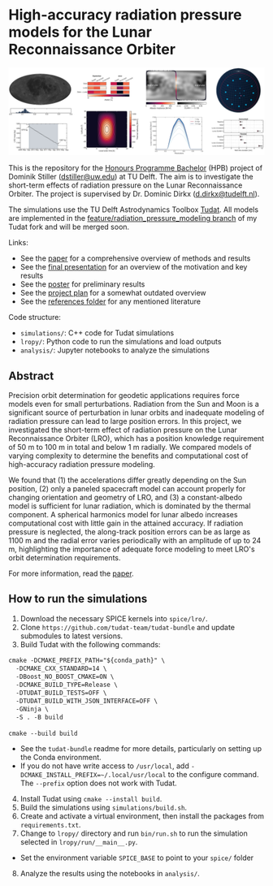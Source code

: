 # High-accuracy radiation pressure models for the Lunar Reconnaissance Orbiter

![Collection of figures from the project paper.](figures.png)

This is the repository for the [Honours Programme Bachelor](https://www.tudelft.nl/en/student/faculties/ae-student-portal/education/bachelor/honours-programme/information-for-supervisors) (HPB) project of Dominik Stiller (dstiller@uw.edu) at TU Delft. The aim is to investigate the short-term effects of radiation pressure on the Lunar Reconnaissance Orbiter. The project is supervised by Dr. Dominic Dirkx (d.dirkx@tudelft.nl).

The simulations use the TU Delft Astrodynamics Toolbox [Tudat](https://docs.tudat.space/en/latest/). All models are implemented in the [feature/radiation_pressure_modeling branch](https://github.com/DominikStiller/tudat/tree/feature/radiation_pressure_modeling) of my Tudat fork and will be merged soon.

Links:
* See the [paper](paper/build/main.pdf) for a comprehensive overview of methods and results
* See the [final presentation](presentations/final_2023-08-31.pdf) for an overview of the motivation and key results
* See the [poster](poster/build/poster.pdf) for preliminary results
* See the [project plan](planning/build/main.pdf) for a somewhat outdated overview
* See the [references folder](references/) for any mentioned literature

Code structure:
* `simulations/`: C++ code for Tudat simulations
* `lropy/`: Python code to run the simulations and load outputs
* `analysis/`: Jupyter notebooks to analyze the simulations


## Abstract
Precision orbit determination for geodetic applications requires force models even for small perturbations. Radiation from the Sun and Moon is a significant source of perturbation in lunar orbits and inadequate modeling of radiation pressure can lead to large position errors. In this project, we investigated the short-term effect of radiation pressure on the Lunar Reconnaissance Orbiter (LRO), which has a position knowledge requirement of 50 m to 100 m in total and below 1 m radially. We compared models of varying complexity to determine the benefits and computational cost of high-accuracy radiation pressure modeling.

We found that
    (1) the accelerations differ greatly depending on the Sun position,
    (2) only a paneled spacecraft model can account properly for changing orientation and geometry of LRO, and
    (3) a constant-albedo model is sufficient for lunar radiation, which is dominated by the thermal component. A spherical harmonics model for lunar albedo increases computational cost with little gain in the attained accuracy.
If radiation pressure is neglected, the along-track position errors can be as large as 1100 m and the radial error varies periodically with an amplitude of up to 24 m, highlighting the importance of adequate force modeling to meet LRO's orbit determination requirements.

For more information, read the [paper](paper/build/main.pdf).



## How to run the simulations

1. Download the necessary SPICE kernels into `spice/lro/`.
2. Clone `https://github.com/tudat-team/tudat-bundle` and update submodules to latest versions.
3. Build Tudat with the following commands:
```
cmake -DCMAKE_PREFIX_PATH="${conda_path}" \
  -DCMAKE_CXX_STANDARD=14 \
  -DBoost_NO_BOOST_CMAKE=ON \
  -DCMAKE_BUILD_TYPE=Release \
  -DTUDAT_BUILD_TESTS=OFF \
  -DTUDAT_BUILD_WITH_JSON_INTERFACE=OFF \
  -GNinja \
  -S . -B build

cmake --build build
```
 * See the `tudat-bundle` readme for more details, particularly on setting up the Conda environment.
 * If you do not have write access to `/usr/local`, add `-DCMAKE_INSTALL_PREFIX=~/.local/usr/local` to the configure command. The `--prefix` option does not work with Tudat.
4. Install Tudat using `cmake --install build`.
5. Build the simulations using `simulations/build.sh`.
6. Create and activate a virtual environment, then install the packages from `requirements.txt`.
7. Change to `lropy/` directory and run `bin/run.sh` to run the simulation selected in `lropy/run/__main__.py`.
 * Set the environment variable `SPICE_BASE` to point to your `spice/` folder
8. Analyze the results using the notebooks in `analysis/`.


